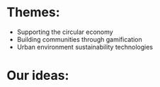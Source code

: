 
# Themes:

- Supporting the circular economy
- Building communities through gamification
- Urban environment sustainability technologies

# Our ideas:


